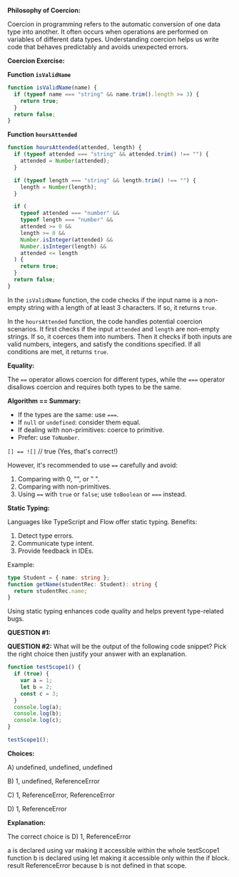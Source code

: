 
**Philosophy of Coercion:**

Coercion in programming refers to the automatic conversion of one data type into another. It often occurs when operations are performed on variables of different data types. Understanding coercion helps us write code that behaves predictably and avoids unexpected errors.

**Coercion Exercise:**

**Function `isValidName`**

```javascript
function isValidName(name) {
  if (typeof name === "string" && name.trim().length >= 3) {
    return true;
  }
  return false;
}
```

**Function `hoursAttended`**

```javascript
function hoursAttended(attended, length) {
  if (typeof attended === "string" && attended.trim() !== "") {
    attended = Number(attended);
  }

  if (typeof length === "string" && length.trim() !== "") {
    length = Number(length);
  }

  if (
    typeof attended === "number" &&
    typeof length === "number" &&
    attended >= 0 &&
    length >= 0 &&
    Number.isInteger(attended) &&
    Number.isInteger(length) &&
    attended <= length
  ) {
    return true;
  }
  return false;
}
```

In the `isValidName` function, the code checks if the input name is a non-empty string with a length of at least 3 characters. If so, it returns `true`.

In the `hoursAttended` function, the code handles potential coercion scenarios. It first checks if the input `attended` and `length` are non-empty strings. If so, it coerces them into numbers. Then it checks if both inputs are valid numbers, integers, and satisfy the conditions specified. If all conditions are met, it returns `true`.

**Equality:**

The `==` operator allows coercion for different types, while the `===` operator disallows coercion and requires both types to be the same.

**Algorithm == Summary:**
- If the types are the same: use `===`.
- If `null` or `undefined`: consider them equal.
- If dealing with non-primitives: coerce to primitive.
- Prefer: use `ToNumber`.

`[] == ![]` // true (Yes, that's correct!)

However, it's recommended to use `==` carefully and avoid:
1. Comparing with 0, "", or " ".
2. Comparing with non-primitives.
3. Using `==` with `true` or `false`; use `toBoolean` or `===` instead.

**Static Typing:**

Languages like TypeScript and Flow offer static typing.
Benefits:
1. Detect type errors.
2. Communicate type intent.
3. Provide feedback in IDEs.

Example:
```typescript
type Student = { name: string };
function getName(studentRec: Student): string {
  return studentRec.name;
}
```

Using static typing enhances code quality and helps prevent type-related bugs.

**QUESTION #1:**


**QUESTION #2:**
What will be the output of the following code snippet? Pick the right choice then justify your answer with an explanation.

```javascript
function testScope1() {
  if (true) {
    var a = 1;
    let b = 2;
    const c = 3;
  }
  console.log(a);
  console.log(b);
  console.log(c);
}

testScope1();
```

**Choices:**

A) undefined, undefined, undefined

B) 1, undefined, ReferenceError

C) 1, ReferenceError, ReferenceError

D) 1, ReferenceError

**Explanation:**

The correct choice is D) 1, ReferenceError

a is declared using var making it accessible within the whole testScope1 function
b is declared using let making it accessible only within the if block.   result ReferenceError because b is not defined in that scope.
 
```


